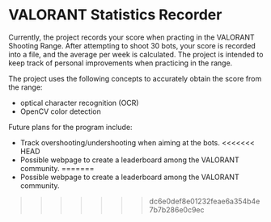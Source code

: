 # VALORANT Statistics Recorder
Currently, the project records your score when practing in the VALORANT Shooting Range. After attempting to shoot 30 bots, your score is recorded into a file, and the average per week is calculated. The project is intended to keep track of personal improvements when practicing in the range.

The project uses the following concepts to accurately obtain the score from the range:
* optical character recognition (OCR)
* OpenCV color detection

Future plans for the program include:
* Track overshooting/undershooting when aiming at the bots.
<<<<<<< HEAD
* Possible webpage to create a leaderboard among the VALORANT community.
=======
* Possible webpage to create a leaderboard among the VALORANT community.
>>>>>>> dc6e0def8e01232feae6a354b4e7b7b286e0c9ec
